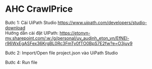 # AHC CrawlPrice
Bước 1: Cài UiPath Studio https://www.uipath.com/developers/studio-download  
Hướng dẫn cài đặt UIPath: https://etonvn-my.sharepoint.com/:w:/g/personal/uy_audinh_eton_vn/EfNEl-r96WxEgASFex36KrgBL0Rc3FmTy0fTO0BpS7E2fw?e=O3juy9

Bước 2: Import/Open file project.json vào UiPath Studio

Bước 4: Run file
